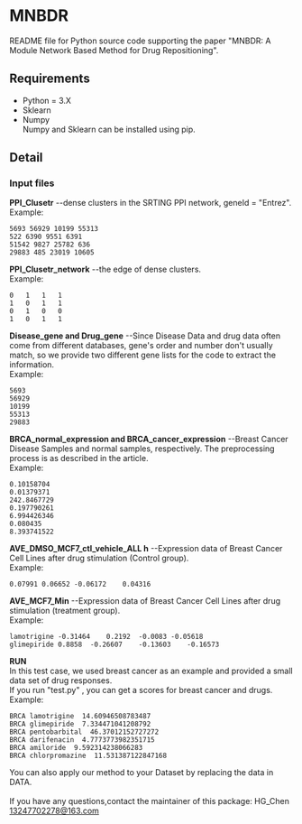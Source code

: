 # MNBDR
README file for Python source code supporting the paper "MNBDR: A Module Network Based Method for Drug Repositioning".
## Requirements
* Python = 3.X
* Sklearn 
* Numpy <br>
Numpy and Sklearn can be installed using pip.
## Detail
### Input files
__PPI_Clusetr__  --dense clusters in the SRTING PPI network, geneId = "Entrez". <br>
Example: 
```
5693 56929 10199 55313	 
522 6390 9551 6391 
51542 9827 25782 636 
29883 485 23019 10605
```
__PPI_Clusetr_network__  --the edge of dense clusters. <br>
Example: 
```
0	1	1	1
1	0	1	1
0	1	0	0
1	0	1	1
```
__Disease_gene and Drug_gene__  --Since Disease Data and drug data often come from different databases, gene's order and number 
don't usually match, so we provide two different gene lists for the code to extract the information. <br>
Example: 
```
5693 
56929 
10199 
55313	 
29883 
```
__BRCA_normal_expression and BRCA_cancer_expression__  --Breast Cancer Disease Samples and normal samples, respectively. 
The preprocessing process is as described in the article. <br>
Example: 
```
0.10158704
0.01379371
242.8467729
0.197790261
6.994426346
0.080435
8.393741522
```
__AVE_DMSO_MCF7_ctl_vehicle_ALL h__  --Expression data of Breast Cancer Cell Lines after drug stimulation (Control group). <br>
Example: 
```
0.07991	0.06652	-0.06172	0.04316	
```
__AVE_MCF7_Min__  --Expression data of Breast Cancer Cell Lines after drug stimulation (treatment group). <br>
Example: 
```
lamotrigine	-0.31464	0.2192	-0.0083	-0.05618
glimepiride	0.8858	-0.26607	-0.13603	-0.16573
```
__RUN__ <br> 
In this test case, we used breast cancer as an example and provided a small data set of drug responses. <br> 
If you run "test.py" , you can get a scores for breast cancer and drugs. <br> 
Example: 
```
BRCA lamotrigine  14.60946508783487        
BRCA glimepiride  7.334471041208792        
BRCA pentobarbital  46.37012152727272        
BRCA darifenacin  4.7773773982351715        
BRCA amiloride  9.592314238066283        
BRCA chlorpromazine  11.531387122847168        
```
You can also apply our method to your Dataset by replacing the data in DATA. <br> 
<br> If you have any questions,contact the maintainer of this package: HG_Chen 13247702278@163.com
